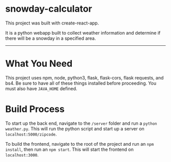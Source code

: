 # snowday-calculator
This project was built with create-react-app. 

It is a python webapp built to collect weather information and determine if there will be a snowday in a specified area.

---
# What You Need
This project uses npm, node, python3, flask, flask-cors, flask requests, and bs4. Be sure to have all of these things installed before proceeding. You must also have `JAVA_HOME` defined. 

# Build Process
To start up the back end, navigate to the `/server` folder and run a `python weather.py`. This will run the python script and start up a server on `localhost:5000/zipcode`.

To build the frontend, navigate to the root of the project and run an `npm install`, then run an `npm start`. This will start the frontend on `localhost:3000`.
